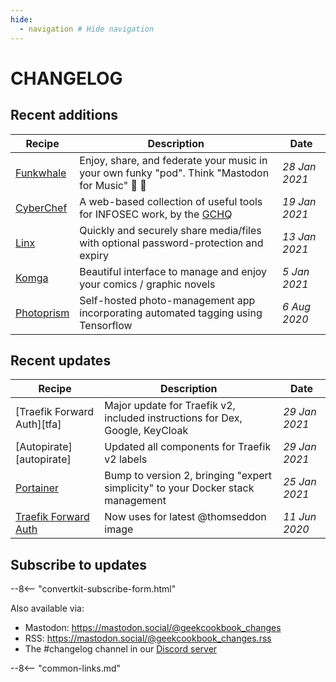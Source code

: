 ```yaml
---
hide:
  - navigation # Hide navigation
---
```

# CHANGELOG

## Recent additions

Recipe                             | Description                                                                         | Date
-----------------------------------|-------------------------------------------------------------------------------------|--------------
[Funkwhale](/recipes/funkwhale/) | Enjoy, share, and federate your music in your own funky "pod". Think "Mastodon for Music" :whale: :musical_note: | _28 Jan 2021_
[CyberChef](/recipes/cyberchef/) | A web-based collection of useful tools for INFOSEC work, by the [GCHQ](https://en.wikipedia.org/wiki/GCHQ) | _19 Jan 2021_
[Linx](/recipes/linx/)             | Quickly and securely share media/files with optional password-protection and expiry | _13 Jan 2021_
[Komga](/recipes/komga/)           | Beautiful interface to manage and enjoy your comics / graphic novels                | _5 Jan 2021_
[Photoprism](/recipes/photoprism/) | Self-hosted photo-management app incorporating automated tagging using Tensorflow   | _6 Aug 2020_


## Recent updates

Recipe                                                         | Description                           | Date
---------------------------------------------------------------|---------------------------------------|--------------
[Traefik Forward Auth][tfa] | Major update for Traefik v2, included instructions for Dex, Google, KeyCloak | _29 Jan 2021_
[Autopirate][autopirate] | Updated all components for Traefik v2 labels | _29 Jan 2021_
[Portainer](/recipes/portainer/) | Bump to version 2, bringing "expert simplicity" to your Docker stack management | _25 Jan 2021_
[Traefik Forward Auth](/ha-docker-swarm/traefik-forward-auth/) | Now uses for latest @thomseddon image | _11 Jun 2020_


## Subscribe to updates

--8<-- "convertkit-subscribe-form.html"

Also available via:

* Mastodon: https://mastodon.social/@geekcookbook_changes
* RSS: https://mastodon.social/@geekcookbook_changes.rss
* The #changelog channel in our [Discord server](http://chat.funkypenguin.co.nz)

--8<-- "common-links.md"